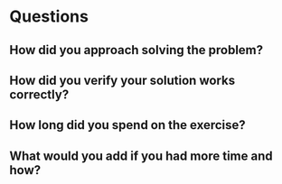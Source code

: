 # Questions

## How did you approach solving the problem?



## How did you verify your solution works correctly?



## How long did you spend on the exercise?



## What would you add if you had more time and how?



